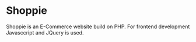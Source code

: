 # Shoppie

Shoppie is an E-Commerce website build on PHP. For frontend development Javasccript and JQuery is used. 
